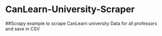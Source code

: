 # CanLearn-University-Scraper

##Scrapy example to scrape CanLearn university Data for all professors and save in CSV

